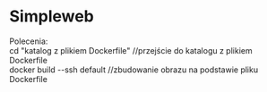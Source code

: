 # Simpleweb
Polecenia:</br>
cd "katalog z plikiem Dockerfile"   //przejście do katalogu z plikiem Dockerfile </br>
docker build --ssh default          //zbudowanie obrazu na podstawie pliku Dockerfile </br>
